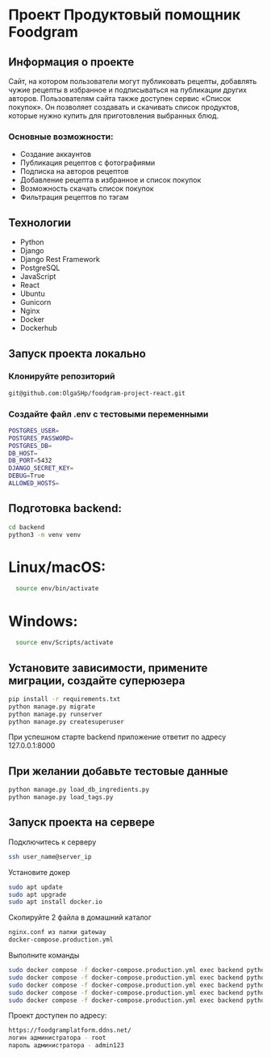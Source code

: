 # Проект Продуктовый помощник Foodgram

## Информация о проекте

Сайт, на котором пользователи могут публиковать рецепты, добавлять чужие рецепты в избранное и подписываться на публикации других авторов. Пользователям сайта также доступен сервис «Список покупок». Он позволяет создавать и скачивать список продуктов, которые нужно купить для приготовления выбранных блюд.

### Основные возможности:

* Создание аккаунтов
* Публикация рецептов с фотографиями
* Подписка на авторов рецептов
* Добавление рецепта в избранное и список покупок
* Возможность скачать список покупок
* Фильтрация рецептов по тэгам

## Технологии 

* Python
* Django
* Django Rest Framework 
* PostgreSQL
* JavaScript 
* React
* Ubuntu
* Gunicorn
* Nginx
* Docker
* Dockerhub

## Запуск проекта локально

### Клонируйте репозиторий

```bash
git@github.com:OlgaSHp/foodgram-project-react.git
```

###  Создайте файл .env с тестовыми переменными

```bash
POSTGRES_USER=
POSTGRES_PASSWORD=
POSTGRES_DB=
DB_HOST=
DB_PORT=5432
DJANGO_SECRET_KEY=
DEBUG=True
ALLOWED_HOSTS=
```


## Подготовка backend:

```bash
cd backend
python3 -m venv venv
```

# Linux/macOS:

```bash
  source env/bin/activate
```
# Windows:

```bash
  source env/Scripts/activate
```


## Установите зависимости, примените миграции, создайте суперюзера

```bash
pip install -r requirements.txt
python manage.py migrate
python manage.py runserver
python manage.py createsuperuser
```
При успешном старте backend приложение ответит по адресу 127.0.0.1:8000

## При желании добавьте тестовые данные

```bash
python manage.py load_db_ingredients.py
python manage.py load_tags.py
```

## Запуск проекта на сервере

Подключитесь к серверу
```bash
ssh user_name@server_ip
```

Установите докер
```bash
sudo apt update
sudo apt upgrade
sudo apt install docker.io
```

Скопируйте 2 файла в домашний каталог
```bash
nginx.conf из папки gateway
docker-compose.production.yml
```

Выполните команды
```bash
sudo docker compose -f docker-compose.production.yml exec backend python manage.py migrate
sudo docker compose -f docker-compose.production.yml exec backend python manage.py createsuperuser
sudo docker compose -f docker-compose.production.yml exec backend python manage.py collectstatic
sudo docker compose -f docker-compose.production.yml exec backend python manage.py load_db_ingredients.py
sudo docker compose -f docker-compose.production.yml exec backend python manage.py load_tags.py
```

Проект доступен по адресу:
```bash
https://foodgramplatform.ddns.net/
логин администратора - root
пароль администратора - admin123
```